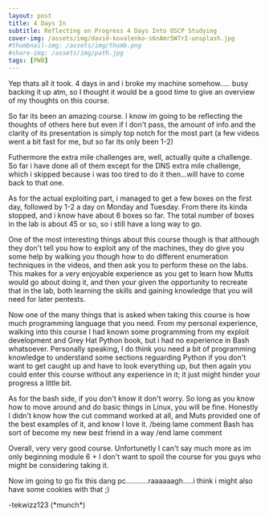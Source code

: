 ```yaml
---
layout: post
title: 4 Days In
subtitle: Reflecting on Progress 4 Days Into OSCP Studying
cover-img: /assets/img/david-kovalenko-s6nAmr5W7rI-unsplash.jpg
#thumbnail-img: /assets/img/thumb.png
#share-img: /assets/img/path.jpg
tags: [PWB]
---
```


Yep thats all it took. 4 days in and i broke my machine somehow..... busy backing it up atm, so I thought it would be a good time to give an overview of my thoughts on this course.

So far its been an amazing course. I know im going to be reflecting the thoughts of others here but even if I don't pass, the amount of info and the clarity of its presentation is simply top notch for the most part (a few videos went a bit fast for me, but so far its only been 1-2)

Futhermore the extra mile challenges are, well, actually quite a challenge. So far i have done all of them except for the DNS extra mile challenge, which i skipped because i was too tired to do it then...will have to come back to that one.

As for the actual exploiting part, i managed to get a few boxes on the first day, followed by 1-2 a day on Monday and Tuesday. From there its kinda stopped, and i know have about 6 boxes so far. The total number of boxes in the lab is about 45 or so, so i still have a long way to go.

One of the most interesting things about this course though is that although they don't tell you how to exploit any of the machines, they do give you some help by walking you though how to do different enumeration techniques in the videos, and then ask you to perform these on the labs. This makes for a very enjoyable experience as you get to learn how Mutts would go about doing it, and then your given the opportunity to recreate that in the lab, both learning the skills and gaining knowledge that you will need for later pentests.

Now one of the many things that is asked when taking this course is how much programming language that you need. From my personal experience, walking into this course I had known some programming from my exploit development and Grey Hat Python book, but i had no experience in Bash whatsoever. Personally speaking, I do think you need a bit of programming knowledge to understand some sections reguarding Python if you don't want to get caught up and have to look everything up, but then again you could enter this course without any experience in it; it just might hinder your progress a little bit.

As for the bash side, if you don't know it don't worry. So long as you know how to move around and do basic things in Linux, you will be fine. Honestly I didn't know how the cut command worked at all, and Muts provided one of the best examples of it, and know I love it. /being lame comment Bash has sort of become my new best friend in a way /end lame comment

Overall, very very good course. Unfortunetly I can't say much more as im only beginning module 6 + I don't want to spoil the course for you guys who might be considering taking it.


Now im going to go fix this dang pc...........raaaaaagh.....i think i might also have some cookies with that ;)

\-tekwizz123 (\*munch\*)
